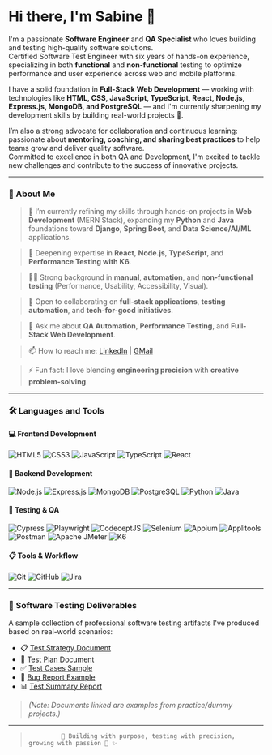 # Hi there, I'm Sabine 👋

I'm a passionate **Software Engineer** and **QA Specialist** who loves building and testing high-quality software solutions.  
Certified Software Test Engineer with six years of hands-on experience, specializing in both **functional** and **non-functional** testing to optimize performance and user experience across web and mobile platforms.  

I have a solid foundation in **Full-Stack Web Development** — working with technologies like **HTML, CSS, JavaScript, TypeScript, React, Node.js, Express.js, MongoDB, and PostgreSQL** — and I'm currently sharpening my development skills by building real-world projects 🚀.

I’m also a strong advocate for collaboration and continuous learning: passionate about **mentoring, coaching, and sharing best practices** to help teams grow and deliver quality software.  
Committed to excellence in both QA and Development, I'm excited to tackle new challenges and contribute to the success of innovative projects.

---

### 🌟 About Me
> 🔭 I’m currently refining my skills through hands-on projects in **Web Development** (MERN Stack), expanding my **Python** and **Java** foundations toward **Django**, **Spring Boot**, and **Data Science/AI/ML** applications.

> 🌱 Deepening expertise in **React**, **Node.js**, **TypeScript**, and **Performance Testing with K6**.

> 👩‍💻 Strong background in **manual**, **automation**, and **non-functional testing** (Performance, Usability, Accessibility, Visual).

> 👯 Open to collaborating on **full-stack applications**, **testing automation**, and **tech-for-good initiatives**.

> 💬 Ask me about **QA Automation**, **Performance Testing**, and **Full-Stack Web Development**.

> 📫 How to reach me: [LinkedIn](https://www.linkedin.com/in/sabine-umuhoza/) | [GMail](sabina.umuhoza@gmail.com)

> ⚡ Fun fact: I love blending **engineering precision** with **creative problem-solving**.

---

### 🛠️ Languages and Tools

#### 💻 Frontend Development
![HTML5](https://img.shields.io/badge/html5-%23E34F26.svg?&style=flat&logo=html5&logoColor=white)
![CSS3](https://img.shields.io/badge/css3-%231572B6.svg?&style=flat&logo=css3&logoColor=white)
![JavaScript](https://img.shields.io/badge/javascript-%23323330.svg?&style=flat&logo=javascript&logoColor=%23F7DF1E)
![TypeScript](https://img.shields.io/badge/typescript-%23007ACC.svg?&style=flat&logo=typescript&logoColor=white)
![React](https://img.shields.io/badge/react-%2320232a.svg?&style=flat&logo=react&logoColor=%2361DAFB)

#### 🧰 Backend Development
![Node.js](https://img.shields.io/badge/node.js-%2343853D.svg?&style=flat&logo=node.js&logoColor=white)
![Express.js](https://img.shields.io/badge/express.js-%23404d59.svg?&style=flat&logo=express&logoColor=white)
![MongoDB](https://img.shields.io/badge/mongodb-%2347A248.svg?&style=flat&logo=mongodb&logoColor=white)
![PostgreSQL](https://img.shields.io/badge/postgresql-%23316192.svg?&style=flat&logo=postgresql&logoColor=white)
![Python](https://img.shields.io/badge/python-%23323330.svg?&style=flat&logo=python&logoColor=%23FFD43B)
![Java](https://img.shields.io/badge/java-%23ED8B00.svg?&style=flat&logo=java&logoColor=white)

#### 🧪 Testing & QA
![Cypress](https://img.shields.io/badge/cypress-%23172B4D.svg?&style=flat&logo=cypress&logoColor=white)
![Playwright](https://img.shields.io/badge/playwright-%2322232B.svg?&style=flat&logo=playwright&logoColor=green)
![CodeceptJS](https://img.shields.io/badge/codeceptjs-%2320232a.svg?&style=flat&logo=javascript&logoColor=%23F7DF1E)
![Selenium](https://img.shields.io/badge/selenium-%2343B02A.svg?&style=flat&logo=selenium&logoColor=white)
![Appium](https://img.shields.io/badge/appium-%23323330.svg?&style=flat&logo=appium&logoColor=white)
![Applitools](https://img.shields.io/badge/applitools-%230072B7.svg?&style=flat&logo=applitools&logoColor=white)
![Postman](https://img.shields.io/badge/postman-%23FF6C37.svg?&style=flat&logo=postman&logoColor=white)
![Apache JMeter](https://img.shields.io/badge/jmeter-%23D22128.svg?&style=flat&logo=apache&logoColor=white)
![K6](https://img.shields.io/badge/k6-%230055AA.svg?&style=flat&logo=k6&logoColor=white)

#### 📋 Tools & Workflow
![Git](https://img.shields.io/badge/git-%23F05033.svg?&style=flat&logo=git&logoColor=white)
![GitHub](https://img.shields.io/badge/github-%23121011.svg?&style=flat&logo=github&logoColor=white)
![Jira](https://img.shields.io/badge/jira-%230A0FFF.svg?&style=flat&logo=jira&logoColor=white)

---

### 🧪 Software Testing Deliverables

A sample collection of professional software testing artifacts I've produced based on real-world scenarios:

- 📋 [Test Strategy Document](https://drive.google.com/file/d/13hI4Cb2WXf1JymaivwMbZQ5g4lOHB5Jk/view?usp=sharing)
- 📝 [Test Plan Document](https://drive.google.com/file/d/1JB1L_VX-noTCf21-J4MO2Q0ZPIi4fKOR/view?usp=sharing)
- ✅ [Test Cases Sample](https://docs.google.com/spreadsheets/d/1QnpJ9456a6RIG5r-YXKLOUMCgl7qVF7A/edit?usp=sharing&ouid=117060470172610053791&rtpof=true&sd=true)
- 🐛 [Bug Report Example](#)
- 📊 [Test Summary Report](#)

> *(Note: Documents linked are examples from practice/dummy projects.)*


---

>              🚀 Building with purpose, testing with precision, growing with passion 🌟 ✨
